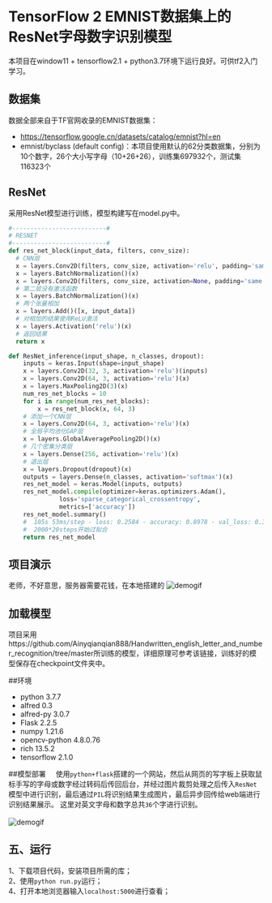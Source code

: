 # TensorFlow 2 EMNIST数据集上的ResNet字母数字识别模型
本项目在window11 + tensorflow2.1 + python3.7环境下运行良好。可供tf2入门学习。

## 数据集

数据全部来自于TF官网收录的EMNIST数据集：
- https://tensorflow.google.cn/datasets/catalog/emnist?hl=en
- emnist/byclass (default config)：本项目使用默认的62分类数据集，分别为10个数字，26个大小写字母（10+26+26），训练集697932个，测试集116323个

## ResNet

采用ResNet模型进行训练，模型构建写在model.py中。


```python
#--------------------------#
# RESNET
#--------------------------#
def res_net_block(input_data, filters, conv_size):
  # CNN层
  x = layers.Conv2D(filters, conv_size, activation='relu', padding='same')(input_data)
  x = layers.BatchNormalization()(x)
  x = layers.Conv2D(filters, conv_size, activation=None, padding='same')(x)
  # 第二层没有激活函数
  x = layers.BatchNormalization()(x)
  # 两个张量相加
  x = layers.Add()([x, input_data])
  # 对相加的结果使用ReLU激活
  x = layers.Activation('relu')(x)
  # 返回结果
  return x

def ResNet_inference(input_shape, n_classes, dropout):
    inputs = keras.Input(shape=input_shape)
    x = layers.Conv2D(32, 3, activation='relu')(inputs)
    x = layers.Conv2D(64, 3, activation='relu')(x)
    x = layers.MaxPooling2D(3)(x)
    num_res_net_blocks = 10
    for i in range(num_res_net_blocks):
        x = res_net_block(x, 64, 3)
    # 添加一个CNN层
    x = layers.Conv2D(64, 3, activation='relu')(x)
    # 全局平均池化GAP层
    x = layers.GlobalAveragePooling2D()(x)
    # 几个密集分类层
    x = layers.Dense(256, activation='relu')(x)
    # 退出层
    x = layers.Dropout(dropout)(x)
    outputs = layers.Dense(n_classes, activation='softmax')(x)
    res_net_model = keras.Model(inputs, outputs)
    res_net_model.compile(optimizer=keras.optimizers.Adam(),
              loss='sparse_categorical_crossentropy',
              metrics=['accuracy'])
    res_net_model.summary()
    #  105s 53ms/step - loss: 0.2584 - accuracy: 0.8978 - val_loss: 0.3838 - val_accuracy: 0.8743
    #  2000*20steps开始过拟合
    return res_net_model
```
## 项目演示
老师，不好意思，服务器需要花钱，在本地搭建的
![demogif](https://github.com/Ainyqianqian888/Handwritten_english_letter_and_number_recognition/blob/master/demo.gif) <br>

## 加载模型
项目采用https://github.com/Ainyqianqian888/Handwritten_english_letter_and_number_recognition/tree/master所训练的模型，详细原理可参考该链接，训练好的模型保存在checkpoint文件夹中。


##环境
- python               3.7.7
- alfred               0.3                
- alfred-py            3.0.7                          
- Flask                2.2.5
- numpy                1.21.6     
- opencv-python        4.8.0.76                      
- rich                 13.5.2            
- tensorflow           2.1.0

##模型部署
&nbsp;&nbsp;&nbsp; 使用`python+flask`搭建的一个网站，然后从网页的写字板上获取鼠标手写的字母或数字经过转码后传回后台，并经过图片裁剪处理之后传入`ResNet`模型中进行识别，最后通过`PIL`将识别结果生成图片，最后异步回传给web端进行识别结果展示。 
这里对英文字母和数字总共`36`个字进行识别。   
<br>
![demogif](https://github.com/taosir/cnn_handwritten_chinese_recognition/blob/master/cnn_handwrite_chinese_recognize.gif) <br>

## 五、运行
 1、下载项目代码，安装项目所需的库；<br>
 2、使用`python run.py`运行；<br>
 4、打开本地浏览器输入`localhost:5000`进行查看；<br>
 